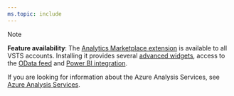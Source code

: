 ```yaml
---
ms.topic: include
---
```


> [!NOTE]  
> **Feature availability**: The [Analytics Marketplace extension](https://marketplace.visualstudio.com/items?itemName=ms.vss-analytics) is available to all VSTS accounts. Installing it provides several [advanced widgets](/vsts/report/analytics/analytics-widgets-vsts), access to the [OData feed](/vsts/report/extend-analytics/index) and [Power BI integration](/vsts/report/powerbi/index).
> 
> If you are looking for information about the Azure Analysis Services, see 
> [Azure Analysis Services](https://azure.microsoft.com/services/analysis-services/).

